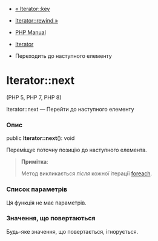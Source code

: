 - [« Iterator::key](iterator.key.md)
- [Iterator::rewind »](iterator.rewind.md)

- [PHP Manual](index.md)
- [Iterator](class.iterator.md)
- Переходить до наступного елементу

# Iterator::next

(PHP 5, PHP 7, PHP 8)

Iterator::next — Перейти до наступного елементу

### Опис

public **Iterator::next**(): void

Переміщує поточну позицію до наступного елемента.

> **Примітка**:
>
> Метод викликається *після* кожної ітерації
> [foreach](control-structures.foreach.md).

### Список параметрів

Ця функція не має параметрів.

### Значення, що повертаються

Будь-яке значення, що повертається, ігнорується.
